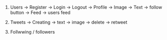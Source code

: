 1. Users
    -> Register
    -> Login
    -> Logout
    -> Profile
        -> Image
        -> Text
        -> follow button
    -> Feed
        -> users feed

2. Tweets
    -> Creating
        -> text
        -> image
    -> delete
    -> retweet


3. Follwwing / followers

